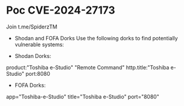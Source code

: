 # Poc CVE-2024-27173
Join t.me/SpiderzTM

- Shodan and FOFA Dorks
Use the following dorks to find potentially vulnerable systems:

- Shodan Dorks:

product:"Toshiba e-Studio" "Remote Command"
http.title:"Toshiba e-Studio"
port:8080

- FOFA Dorks:

app="Toshiba-e-Studio"
title="Toshiba e-Studio"
port="8080"

